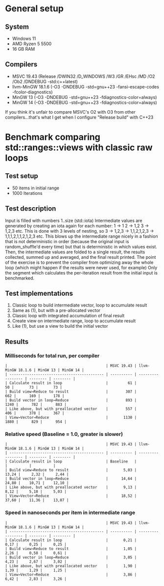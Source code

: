 # General setup
## System
- Windows 11
- AMD Ryzen 5 5500
- 16 GB RAM
## Compilers
- MSVC 19.43 (Release /DWIN32 /D_WINDOWS /W3 /GR /EHsc /MD /O2 /Ob2 /DNDEBUG -std:c++latest)
- llvm-MinGW 18.1.6 (-O3 -DNDEBUG -std=gnu++23 -fansi-escape-codes -fcolor-diagnostics)
- MinGW 13 (-O3 -DNDEBUG -std=gnu++23 -fdiagnostics-color=always)
- MinGW 14 (-O3 -DNDEBUG -std=gnu++23 -fdiagnostics-color=always)

If you think it's unfair to compare MSVC's O2 with O3 from other compilers...that's what I get when I configure "Release build" with C++23
# Benchmark comparing std::ranges::views with classic raw loops
## Test setup
- 50 items in initial range
- 1000 Iterations
## Test description
Input is filled with numbers 1..size (std::iota)
Intermediate values are generated by creating an iota again for each number:
 1 -> 1
 2 -> 1,2
 3 -> 1,2,3
etc.
This is done with 3 levels of nesting, so
 3 -> 1,2,3 -> 1,1,2,1,2,3 -> 1,1,1,2,1,1,2,1,2,3
etc.
This blows up the intermediate range nicely in a fashion that is not deterministic in order
 (because the original input is random_shuffle'd every time)
 but that is deterministic in which values exist.
Then, the intermediate values are folded to a single result, the results collected,
 summed up and averaged, and the final result printed.
The point of the exercise is to prevent the compiler from optimizing away the whole loop
 (which might happen if the results were never used, for example)
Only the segment which calculates the per-iteration result from the initial input is benchmarked.
## Test implementations
1. Classic loop to build intermediate vector, loop to accumulate result
2. Same as (1), but with a pre-allocated vector
3. Classic loop with integrated accumulation of final result
4. Create view on intermediate range, loop to accumulate result
5. Like (1), but use a view to build the initial vector
## Results  
### Milliseconds for total run, per compiler 
```
|                                             | MSVC 19.43 | llvm-MinGW 18.1.6 | MinGW 13 | MinGW 14 |
| ------------------------------------------- | ---------- | ----------------- | -------- | -------- |
| Calculate result in loop                    |         61 |                50 |       73 |       73 |
| Build view→Reduce to result                 |        307 |               662 |      169 |      178 |
| Build vector in loop→Reduce                 |        893 |              1240 |      782 |      883 |
| Like above, but with preallocated vector    |        557 |               406 |      378 |      367 |
| View→Vector→Reduce                          |       1130 |              1880 |      829 |      954 |
```
### Relative speed (Baseline = 1.0, greater is slower)
```
|                                             | MSVC 19.43 | llvm-MinGW 18.1.6 | MinGW 13 | MinGW 14 |
| ------------------------------------------- | ---------- | ----------------- | -------- | -------- |
| Calculate result in loop                    | Baseline   |                   |          |          |
| Build view→Reduce to result                 |       5,03 |             13,24 |     2,32 |     2,44 |
| Build vector in loop→Reduce                 |      14,64 |             24,80 |    10,71 |    12,10 |
| Like above, but with preallocated vector    |       9,13 |              8,12 |     5,18 |     5,03 |
| View→Vector→Reduce                          |      18,52 |             37,60 |    11,36 |    13,07 |
```
### Speed in nanoseconds per item in intermediate range
```
|                                             | MSVC 19.43 | llvm-MinGW 18.1.6 | MinGW 13 | MinGW 14 |
| ------------------------------------------- | ---------- | ----------------- | -------- | -------- |
| Calculate result in loop                    |       0,21 |              0,17 |     0,25 |     0,25 |
| Build view→Reduce to result                 |       1,05 |              2,26 |     0,58 |     0,61 |
| Build vector in loop→Reduce                 |       3,05 |              4,23 |     2,67 |     3,02 |
| Like above, but with preallocated vector    |       1,90 |              1,39 |     1,29 |     1,25 |
| View→Vector→Reduce                          |       3,86 |              6,42 |     2,83 |     3,26 |

```

